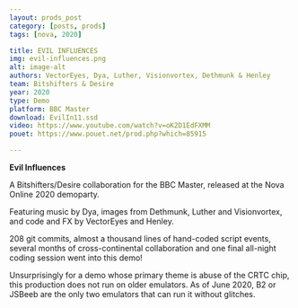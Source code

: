 ```yaml
---
layout: prods_post
category: [posts, prods]
tags: [nova, 2020]

title: EVIL INFLUENCES
img: evil-influences.png
alt: image-alt
authors: VectorEyes, Dya, Luther, Visionvortex, Dethmunk & Henley
team: Bitshifters & Desire
year: 2020
type: Demo
platform: BBC Master
download: EvilIn11.ssd
video: https://www.youtube.com/watch?v=oK2D1EdFXMM
pouet: https://www.pouet.net/prod.php?which=85915

---
```


**Evil Influences**

A Bitshifters/Desire collaboration for the BBC Master, released at the Nova Online 2020 demoparty.

Featuring music by Dya, images from Dethmunk, Luther and Visionvortex, and code and FX by VectorEyes and Henley.

208 git commits, almost a thousand lines of hand-coded script events, several months of cross-continental collaboration and one final all-night coding session went into this demo!

Unsurprisingly for a demo whose primary theme is abuse of the CRTC chip, this production does not run on older emulators. As of June 2020, B2 or JSBeeb are the only two emulators that can run it without glitches.
